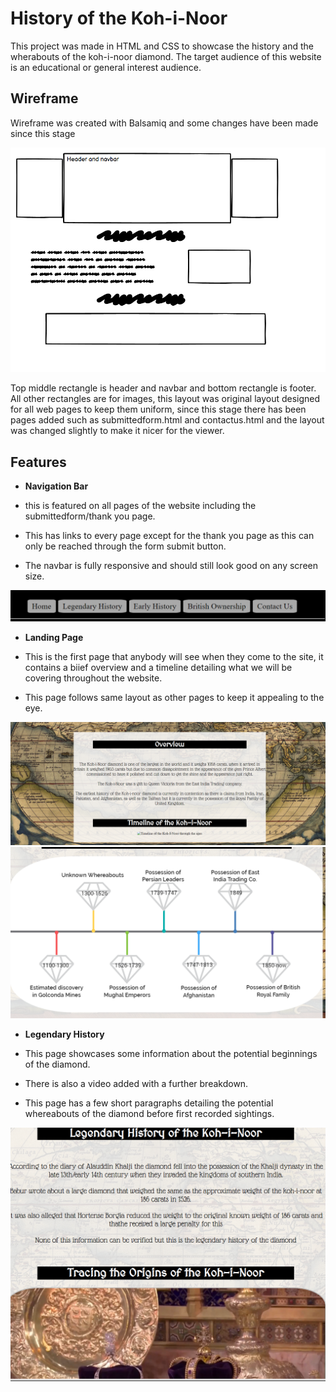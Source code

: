 # History of the Koh-i-Noor

This project was made in HTML and CSS to showcase the history and the wherabouts of the koh-i-noor diamond. The target audience of this website is an educational or general interest audience.

## Wireframe

Wireframe was created with Balsamiq and some changes have been made since this stage

![Wireframe](https://github.com/Mbutler1991/Koh-iNoor/blob/master/assets/Screenshots/wireframe.png) 

Top middle rectangle is header and navbar and bottom rectangle is footer. All other rectangles are for images, this layout was original layout designed for all web pages to keep them uniform, since this stage there has been pages added such as submittedform.html and contactus.html and the layout was changed slightly to make it nicer for the viewer.

## Features 

- __Navigation Bar__

- this is featured on all pages of the website including the submittedform/thank you page.
- This has links to every page except for the thank you page as this can only be reached through the form submit button.
- The navbar is fully responsive and should still look good on any screen size.
  
![Nav Bar](https://github.com/Mbutler1991/Koh-iNoor/blob/master/assets/Screenshots/Screenshot%202023-11-09%20154212.png)

- __Landing Page__

- This is the first page that anybody will see when they come to the site, it contains a biief overview and a timeline detailing what we will be covering throughout the website.
- This page follows same layout as other pages to keep it appealing to the eye.

![Landing Page](https://github.com/Mbutler1991/Koh-iNoor/blob/master/assets/Screenshots/landing-page.png)
![timeline](https://github.com/Mbutler1991/Koh-iNoor/blob/master/assets/Screenshots/timeline.png)

- __Legendary History__

- This page showcases some information about the potential beginnings of the diamond.
- There is also a video added with a further breakdown.
- This page has a few short paragraphs detailing the potential whereabouts of the diamond before first recorded sightings.

![Legendary History](https://github.com/Mbutler1991/Koh-iNoor/blob/master/assets/Screenshots/legendary.png)
